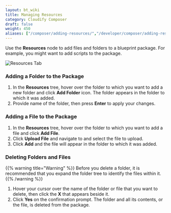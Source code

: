 ```yaml
---
layout: bt_wiki
title: Managing Resources
category: Cloudify Composer
draft: false
weight: 450
aliases: ["/composer/adding-resources/","/developer/composer/adding-resources/"]
---
```

Use the **Resources** node to add files and folders to a blueprint package. For example, you might want to add scripts to the package.

![Resources Tab]( /images/composer/source-view.png )


### Adding a Folder to the Package

1. In the **Resources** tree, hover over the folder to which you want to add a new folder and click **Add Folder** icon. The folder appears in the folder to which it was added.
2. Provide name of the folder, then press **Enter** to apply your changes.


### Adding a File to the Package

1. In the **Resources** tree, hover over the folder to which you want to add a file and click **Add File**.
2. Click **Upload File** and navigate to and select the file to upload.
3. Click **Add** and the file will appear in the folder to which it was added.


### Deleting Folders and Files

{{% warning title="Warning" %}}
Before you delete a folder, it is recommended that you expand the folder tree to identify the files within it.
{{% /warning %}}

1. Hover your cursor over the name of the folder or file that you want to delete, then click the **X** that appears beside it.
2. Click **Yes** on the confirmation prompt. The folder and all its contents, or the file, is deleted from the package. 

